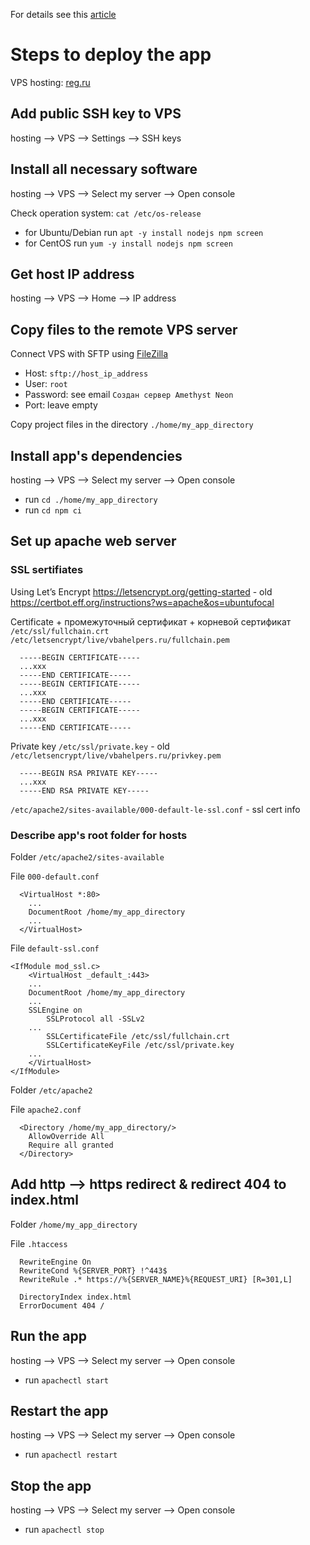 For details see this [article](https://htmlacademy.ru/blog/articles/bot-hosting)

# Steps to deploy the app
VPS hosting: [reg.ru](https://www.reg.ru)

## Add public SSH key to VPS
hosting --> VPS --> Settings --> SSH keys

## Install all necessary software
hosting --> VPS --> Select my server --> Open console

Check operation system: `cat /etc/os-release`
- for Ubuntu/Debian run `apt -y install nodejs npm screen`
- for CentOS run `yum -y install nodejs npm screen`

## Get host IP address
hosting --> VPS --> Home --> IP address

## Copy files to the remote VPS server
Connect VPS with SFTP using [FileZilla](https://filezilla-project.org)
- Host: `sftp://host_ip_address`
- User: `root`
- Password: see email `Создан сервер Amethyst Neon`
- Port: leave empty

Copy project files in the directory `./home/my_app_directory`

## Install app's dependencies
hosting --> VPS --> Select my server --> Open console
- run `cd ./home/my_app_directory`
- run `cd npm ci`

## Set up apache web server
### SSL sertifiates
Using Let’s Encrypt
https://letsencrypt.org/getting-started - old
https://certbot.eff.org/instructions?ws=apache&os=ubuntufocal

Certificate +  промежуточный сертификат + корневой сертификат
`/etc/ssl/fullchain.crt`
`/etc/letsencrypt/live/vbahelpers.ru/fullchain.pem`
```
  -----BEGIN CERTIFICATE-----
  ...xxx
  -----END CERTIFICATE-----
  -----BEGIN CERTIFICATE-----
  ...xxx
  -----END CERTIFICATE-----
  -----BEGIN CERTIFICATE-----
  ...xxx
  -----END CERTIFICATE-----
```

Private key
`/etc/ssl/private.key` - old
`/etc/letsencrypt/live/vbahelpers.ru/privkey.pem`
```
  -----BEGIN RSA PRIVATE KEY-----
  ...xxx
  -----END RSA PRIVATE KEY-----
```

`/etc/apache2/sites-available/000-default-le-ssl.conf` - ssl cert info

### Describe app's root folder for hosts
Folder `/etc/apache2/sites-available`

File `000-default.conf`

```
  <VirtualHost *:80>
    ...
    DocumentRoot /home/my_app_directory
    ...
  </VirtualHost>
```

File `default-ssl.conf`

```
<IfModule mod_ssl.c>
	<VirtualHost _default_:443>
    ...
    DocumentRoot /home/my_app_directory
    ...
    SSLEngine on
		SSLProtocol all -SSLv2
    ...
		SSLCertificateFile /etc/ssl/fullchain.crt
		SSLCertificateKeyFile /etc/ssl/private.key
    ...
	</VirtualHost>
</IfModule>
```

Folder `/etc/apache2`

File `apache2.conf`

```
  <Directory /home/my_app_directory/>
    AllowOverride All
    Require all granted
  </Directory>
```

## Add http --> https redirect & redirect 404 to index.html
Folder `/home/my_app_directory`

File `.htaccess`

```
  RewriteEngine On
  RewriteCond %{SERVER_PORT} !^443$
  RewriteRule .* https://%{SERVER_NAME}%{REQUEST_URI} [R=301,L]

  DirectoryIndex index.html
  ErrorDocument 404 /
```

## Run the app
hosting --> VPS --> Select my server --> Open console
- run `apachectl start`

## Restart the app
hosting --> VPS --> Select my server --> Open console
- run `apachectl restart`

## Stop the app
hosting --> VPS --> Select my server --> Open console
- run `apachectl stop`

